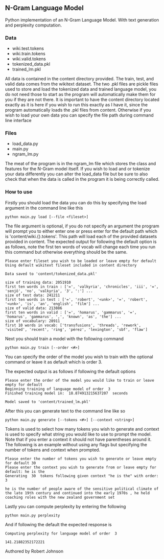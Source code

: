 <h2>N-Gram Language Model</h2>

Python implementation of an N-Gram Language Model.
With text generation and perplexity computation.

<h3>Data</h3>

- wiki.test.tokens
- wiki.train.tokens
- wiki.valid.tokens
- tokenized_data.pkl
- trained_lm.pkl

All data is contained in the content directory provided.
The train, test, and valid data comes from the wikitext dataset.
The two .pkl files are pickle files used to store and load the tokenized
data and trained language model, you do not need those to start
as the program will automatically make them for you if they are not there.
It is important to have the content directory located exactly as it is
here if you wish to run this exactly as I have it, since the program automatically
loads the .pkl files from content. Otherwise if you wish to load
your own data you can specify the file path during command line interface

<h3>Files</h3>

- load_data.py
- main.py
- ngram_lm.py

The meat of the program is in the ngram_lm file which stores the class and features
for the N-Gram model itself. If you wish to load and or tokenize your data differently you can
alter the load_data file but be sure to also check that when the data is called
in the program it is being correctly called.

<h3>How to use</h3>
Firstly you should load the data you can do this by specifying the load argument in
the command line like this

```commandline
python main.py load [--file <fileset>]
```
The file argument is optional, if you do not specify an argument
the program will prompt you to either enter one or press enter for the default path
which is 'content/wiki.{}.tokens'. This path will load each of the provided
datasets provided in content. The expected output for following the default
option is as follows, note the first ten words of vocab will change each time you run this
command but otherwise everything should be the same.

```commandline
Please enter fileset you wish to be loaded or leave empty for default 
Using default wikitext fileset included in content directory

Data saved to 'content/tokenized_data.pkl'

size of training data: 2051910
first ten words in train : ['=', 'valkyria', 'chronicles', 'iii', '=', 'senjō', 'no', 'valkyria', '3', ':'] ...
size of test data: 241211
first ten words in test : ['=', 'robert', '<unk>', '=', 'robert', '<unk>', 'is', 'an', 'english', 'film'] ...
size of valid data: 213886
first ten words in valid : ['=', 'homarus', 'gammarus', '=', 'homarus', 'gammarus', ',', 'known', 'as', 'the'] ...
size of vocabulary: 28911
first 10 words in vocab: ['transfusions', 'threads', 'rework', 'visited', 'recent', 'ring', 'pérez', 'lexington', 'sbf', 'flaw']

```

Next you should train a model with the following command

```commandline
python main.py train [--order <#>]
```
You can specify the order of the model you wish to train with the optional command
or leave it as default which is order 3.

The expected output is as follows if following the default options

```commandline
Please enter the order of the model you would like to train or leave empty for default 
Beginning training of language model of order  3
Finished training model in:  18.874913215637207  seconds

Model saved to 'content/trained_lm.pkl'
```
After this you can generate text to the command line like so

```commandline
python main.py generate [--tokens <#>] [--context <string>]
```
Tokens is used to select how many tokens you wish to generate and context is used 
to specify what string you would like to use to prompt the model. Note that if you 
enter a context it should not have parentheses around it. The following is an example
without using any flags but specifying the number of tokens and context when prompted.

```commandline
Please enter the number of tokens you wish to generate or leave empty for default 30
Please enter the context you wish to generate from or leave empty for default: he is the
Generating  30  tokens following given context "he is the" with order:  3 

he is the number of people aware of the sensitive political climate of the late 19th century and continued into the early 1970s , he held coaching roles with the new zealand government set
```
Lastly you can compute perplexity by entering the following

```commandline
python main.py perplexity
```
And if following the default the expected response is

```commandline
Computing perplexity for language model of order  3 

141.21882352172221
```
Authored by Robert Johnson
